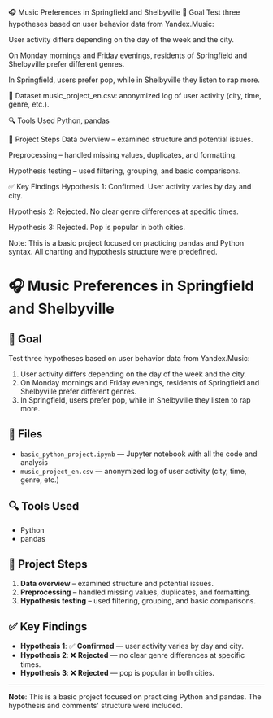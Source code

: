 🎧 Music Preferences in Springfield and Shelbyville
📌 Goal
Test three hypotheses based on user behavior data from Yandex.Music:

User activity differs depending on the day of the week and the city.

On Monday mornings and Friday evenings, residents of Springfield and Shelbyville prefer different genres.

In Springfield, users prefer pop, while in Shelbyville they listen to rap more.

📁 Dataset
music_project_en.csv: anonymized log of user activity (city, time, genre, etc.).

🔍 Tools Used
Python, pandas

🧹 Project Steps
Data overview – examined structure and potential issues.

Preprocessing – handled missing values, duplicates, and formatting.

Hypothesis testing – used filtering, grouping, and basic comparisons.

✅ Key Findings
Hypothesis 1: Confirmed. User activity varies by day and city.

Hypothesis 2: Rejected. No clear genre differences at specific times.

Hypothesis 3: Rejected. Pop is popular in both cities.

Note: This is a basic project focused on practicing pandas and Python syntax. All charting and hypothesis structure were predefined.

# 🎧 Music Preferences in Springfield and Shelbyville

## 📌 Goal

Test three hypotheses based on user behavior data from Yandex.Music:

1. User activity differs depending on the day of the week and the city.
2. On Monday mornings and Friday evenings, residents of Springfield and Shelbyville prefer different genres.
3. In Springfield, users prefer pop, while in Shelbyville they listen to rap more.

## 📁 Files

- `basic_python_project.ipynb` — Jupyter notebook with all the code and analysis
- `music_project_en.csv` — anonymized log of user activity (city, time, genre, etc.)

## 🔍 Tools Used

- Python
- pandas

## 🧹 Project Steps

1. **Data overview** – examined structure and potential issues.
2. **Preprocessing** – handled missing values, duplicates, and formatting.
3. **Hypothesis testing** – used filtering, grouping, and basic comparisons.

## ✅ Key Findings

- **Hypothesis 1**: ✅ **Confirmed** — user activity varies by day and city.
- **Hypothesis 2**: ❌ **Rejected** — no clear genre differences at specific times.
- **Hypothesis 3**: ❌ **Rejected** — pop is popular in both cities.

---

**Note**: This is a basic project focused on practicing Python and pandas. The hypothesis  and comments' structure were included.
